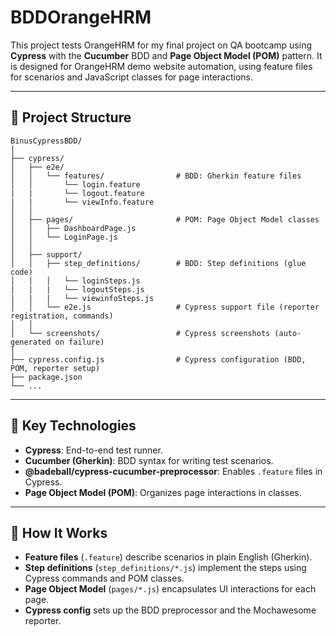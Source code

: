 # BDDOrangeHRM

This project tests OrangeHRM for my final project on QA bootcamp using **Cypress** with the **Cucumber** BDD and **Page Object Model (POM)** pattern.
It is designed for OrangeHRM demo website automation, using feature files for scenarios and JavaScript classes for page interactions.

---

## 📁 Project Structure

```
BinusCypressBDD/
│
├── cypress/
│   ├── e2e/
│   │   └── features/                # BDD: Gherkin feature files
│   │       └── login.feature
|   |       └── logout.feature
|   |       └── viewInfo.feature
│   │
│   ├── pages/                       # POM: Page Object Model classes
│   │   ├── DashboardPage.js
│   │   └── LoginPage.js
│   │
│   ├── support/
│   │   ├── step_definitions/        # BDD: Step definitions (glue code)
│   │   │   └── loginSteps.js
|   |   |   └── logoutSteps.js
|   |   |   └── viewinfoSteps.js
│   │   └── e2e.js                   # Cypress support file (reporter registration, commands)
│   │
│   └── screenshots/                 # Cypress screenshots (auto-generated on failure)
│
├── cypress.config.js                # Cypress configuration (BDD, POM, reporter setup)
├── package.json
└── ...
```

---

## 🧩 Key Technologies

- **Cypress**: End-to-end test runner.
- **Cucumber (Gherkin)**: BDD syntax for writing test scenarios.
- **@badeball/cypress-cucumber-preprocessor**: Enables `.feature` files in Cypress.
- **Page Object Model (POM)**: Organizes page interactions in classes.

---

## 🚦 How It Works

- **Feature files** (`.feature`) describe scenarios in plain English (Gherkin).
- **Step definitions** (`step_definitions/*.js`) implement the steps using Cypress commands and POM classes.
- **Page Object Model** (`pages/*.js`) encapsulates UI interactions for each page.
- **Cypress config** sets up the BDD preprocessor and the Mochawesome reporter.
